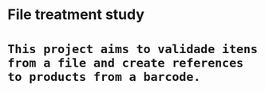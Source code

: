 <h1>File treatment study<h1>

```
This project aims to validade itens from a file and create references to products from a barcode.
```` 

